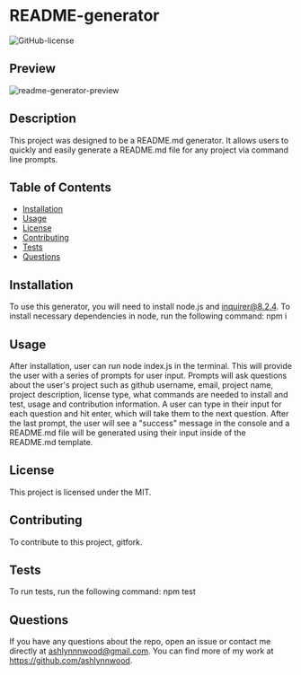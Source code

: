 # README-generator

  ![GitHub-license](https://img.shields.io/badge/License-MIT-blue)

  ## Preview
  ![readme-generator-preview](./node-js.gif)

  ## Description
  This project was designed to be a README.md generator. It allows users to quickly and easily generate a README.md file for any project via command line prompts.

  ## Table of Contents
  * [Installation](#installation)
  * [Usage](#usage)
  * [License](#license)
  * [Contributing](#contributing)
  * [Tests](#tests)
  * [Questions](#questions)
  
  ## Installation
  To use this generator, you will need to install node.js and inquirer@8.2.4. To install necessary dependencies in node, run the following command: 
  npm i

  ## Usage
  After installation, user can run node index.js in the terminal. This will provide the user with a series of prompts for user input. Prompts will ask questions about the user's project such as github username, email, project name, project description, license type, what commands are needed to install and test, usage and contribution information. A user can type in their input for each question and hit enter, which will take them to the next question. After the last prompt, the user will see a "success" message in the console and a README.md file will be generated using their input inside of the README.md template.

  ## License
  This project is licensed under the MIT.

  ## Contributing
  To contribute to this project, gitfork.

  ## Tests
  To run tests, run the following command: 
  npm test

  ## Questions 
  If you have any questions about the repo, open an issue or 
  contact me directly at ashlynnnwood@gmail.com. You can find more of my work at https://github.com/ashlynnwood.
